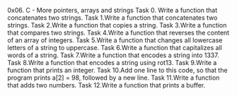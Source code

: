 0x06. C - More pointers, arrays and strings
Task 0. Write a function that concatenates two strings.
Task 1.Write a function that concatenates two strings.
Task 2.Write a function that copies a string.
Task 3.Write a function that compares two strings.
Task 4.Write a function that reverses the content of an array of integers.
Task 5.Write a function that changes all lowercase letters of a string to uppercase.
Task 6.Write a function that capitalizes all words of a string.
Task 7.Write a function that encodes a string into 1337.
Task 8.Write a function that encodes a string using rot13.
Task 9.Write a function that prints an integer.
Task 10.Add one line to this code, so that the program prints a[2] = 98, followed by a new line.
Task 11.Write a function that adds two numbers.
Task 12.Write a function that prints a buffer.

